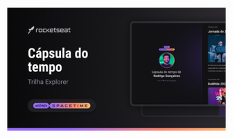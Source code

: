 <p align="center">
  <img src=".github/preview.png" alt="Demonstração do projeto" widht="100%">
</p>